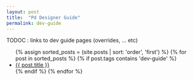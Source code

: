 ```yaml
---
layout: post
title:  "Pd Designer Guide"
permalink: dev-guide
---
```


TODOC : links to dev guide pages (overrides, ... etc)

<ul>
{% assign sorted_posts = (site.posts | sort: 'order', 'first') %}
{% for post in sorted_posts %}
{% if post.tags contains 'dev-guide' %}
  <li>
      <a class="post-link" href="{{ post.url | prepend: site.baseurl }}">{{ post.title }}</a>
  </li>
{% endif %}
{% endfor %}
</ul>